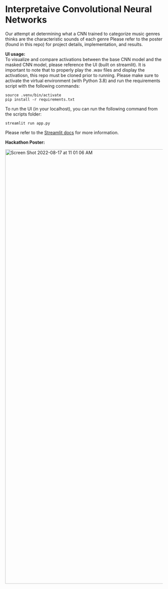 # Interpretaive Convolutional Neural Networks
Our attempt at determining what a CNN trained to categorize music genres thinks are the characteristic sounds of each genre
Please refer to the poster (found in this repo) for project details, implementation, and results.

**UI usage:**  
To visualize and compare activations between the base CNN model and the masked CNN model, please reference the UI (built on streamlit). It is important to note that to properly play the .wav files and display the activatiosn, this repo must be cloned prior to running. Please make sure to activate the virtual environment (with Python 3.8) and run the requirements script with the following commands:
```
source .venv/bin/activate
pip install -r requirements.txt
```
To run the UI (in your localhost), you can run the following command from the scripts folder: 
```
streamlit run app.py
```
Please refer to the [Streamlit docs](https://docs.streamlit.io/en/stable/) for more information.

**Hackathon Poster:**

<img width="1389" alt="Screen Shot 2022-08-17 at 11 01 06 AM" src="https://user-images.githubusercontent.com/48026886/185173661-9539624a-61fb-433f-8739-3c8b010a422f.png">
